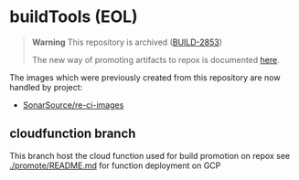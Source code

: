 # buildTools (EOL)

> **Warning**
> This repository is archived ([BUILD-2853](https://sonarsource.atlassian.net/browse/BUILD-2853))
> 
> The new way of promoting artifacts to repox is documented [here](https://xtranet-sonarsource.atlassian.net/wiki/spaces/RE/pages/2931064959/Cirrus+CI+-+How+to+migrate+away+of+GCP+promote+function).


The images which were previously created from this repository are now handled by project:
- [SonarSource/re-ci-images](https://github.com/SonarSource/re-ci-images)

## cloudfunction branch

This branch host the cloud function used for build promotion on repox
see [./promote/README.md](./promote/README.md) for function deployment on GCP
